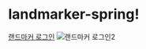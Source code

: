# landmarker-spring!

[랜드마커 로그인](https://user-images.githubusercontent.com/95617999/168963407-15a10a45-5561-4c0e-9fd7-db4e7330d82b.gif)
![랜드마커 로그인2](https://user-images.githubusercontent.com/95617999/168963456-809aa35d-a8b7-4e2d-a847-34b364698a76.gif)

